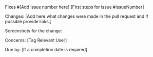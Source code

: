Fixes #[Add issue number here] [First steps for issue #IssueNumber]

Changes: [Add here what changes were made in the pull request and if possible provide links.]

Screenshots for the change: 

Concerns: [Tag Relevant User]

Due by: [If a completion date is required]

